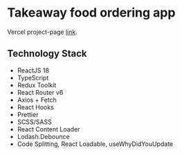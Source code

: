 # Takeaway food ordering app

Vercel project-page [link](https://foodcourt-silk.vercel.app/).

## Technology Stack

- ReactJS 18
- TypeScript
- Redux Toolkit
- React Router v6
- Axios + Fetch
- React Hooks
- Prettier
- SCSS/SASS
- React Content Loader
- Lodash.Debounce
- Code Splitting, React Loadable, useWhyDidYouUpdate
